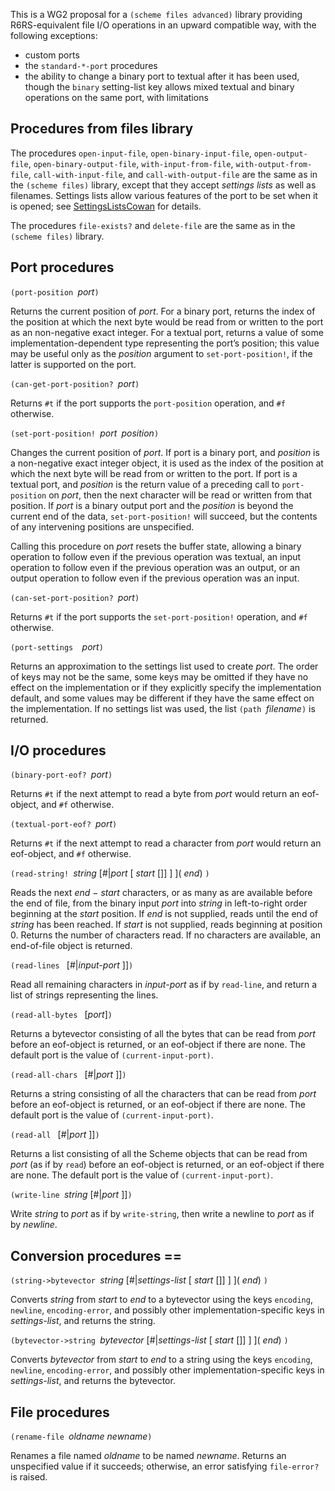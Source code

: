 This is a WG2 proposal for a `(scheme files advanced)` library providing R6RS-equivalent file I/O operations in an upward compatible way, with the following exceptions:

* custom ports
* the `standard-*-port` procedures
* the ability to change a binary port to textual after it has been used, though the `binary` setting-list key allows mixed textual and binary operations on the same port, with limitations


## Procedures from files library

The procedures `open-input-file`, `open-binary-input-file`, `open-output-file`, `open-binary-output-file`, `with-input-from-file`, `with-output-from-file`, `call-with-input-file`, and `call-with-output-file` are the same as in the `(scheme files)` library, except that they accept *settings lists* as well as filenames.  Settings lists allow various features of the port to be set when it is opened; see [SettingsListsCowan](SettingsListsCowan.md) for details.

The procedures `file-exists?` and `delete-file` are the same as in the `(scheme files)` library.

## Port procedures

`(port-position `*port*`)`

Returns the current position of *port*.  For a binary port, returns the index of the position at which the next byte would be read from or written to the port as an non-negative exact integer. For a textual port, returns a value of some implementation-dependent type representing the port’s position; this value may be useful only as the *position* argument to `set-port-position!`, if the latter is supported on the port.

`(can-get-port-position? `*port*`)`

Returns `#t` if the port supports the `port-position` operation, and `#f` otherwise.

`(set-port-position! `*port*` `*position*`)`

Changes the current position of *port*.  If port is a binary port, and *position* is a non-negative exact integer object, it is used as the index of the position at which the next byte will be read from or written to the port. If port is a textual port, and *position* is the return value of a preceding call to `port-position` on *port*, then the next character will be read or written from that position.  If *port* is a binary output port and the *position* is beyond the current end of the data, `set-port-position!` will succeed, but the contents of any intervening positions are unspecified.

Calling this procedure on *port* resets the buffer state, allowing a binary operation to follow even if the previous operation was textual, an input operation to follow even if the previous operation was an output, or an output operation to follow even if the previous operation was an input.

`(can-set-port-position? `*port*`)`

Returns `#t` if the port supports the `set-port-position!` operation, and `#f` otherwise.

`(port-settings  `*port*`)`

Returns an approximation to the settings list used to create *port*.  The order of keys may not be the same, some keys may be omitted if they have no effect on the implementation or if they explicitly specify the implementation default, and some values may be different if they have the same effect on the implementation.  If no settings list was used, the list `(path `*filename*`)` is returned.

## I/O procedures

`(binary-port-eof? `*port*`)`

Returns `#t` if the next attempt to read a byte from *port* would return an eof-object, and `#f` otherwise.

`(textual-port-eof? `*port*`)`

Returns `#t` if the next attempt to read a character from *port* would return an eof-object, and `#f` otherwise.

`(read-string! `*string* [#|*port* [ *start* []] ] ]( *end*) `)`

Reads the next *end* − *start* characters, or as many as are available before the end of file, from the binary input *port* into *string* in left-to-right order beginning at the *start* position. If *end* is not supplied, reads until the end of *string* has been reached. If *start* is not supplied, reads beginning at position 0. Returns the number of characters read.
If no characters are available, an end-of-file object is returned.

`(read-lines ` [#|*input-port* ]]`)`

Read all remaining characters in *input-port* as if by `read-line`, and return a list of strings representing the lines.

`(read-all-bytes ` [*port*]`)`

Returns a bytevector consisting of all the bytes that can be read from *port* before an eof-object is returned, or an eof-object if there are none.  The default port is the value of `(current-input-port)`.

`(read-all-chars ` [#|*port* ]]`)`

Returns a string consisting of all the characters that can be read from *port* before an eof-object is returned, or an eof-object if there are none.  The default port is the value of `(current-input-port)`.

`(read-all ` [#|*port* ]]`)`

Returns a list consisting of all the Scheme objects that can be read from *port* (as if by `read`) before an eof-object is returned, or an eof-object if there are none.  The default port is the value of `(current-input-port)`.

`(write-line `*string* [#|*port* ]]`)`

Write *string* to *port* as if by `write-string`, then write a newline to *port* as if by *newline*.

## Conversion procedures ==

`(string->bytevector `*string* [#|*settings-list* [ *start* []] ] ]( *end*) `)`

Converts *string* from *start* to *end* to a bytevector using the keys `encoding`, `newline`, `encoding-error`, and possibly other implementation-specific keys in *settings-list*, and returns the string.

`(bytevector->string `*bytevector* [#|*settings-list* [ *start* []] ] ]( *end*) `)`

Converts *bytevector* from *start* to *end* to a string using the keys `encoding`, `newline`, `encoding-error`, and possibly other implementation-specific keys in *settings-list*, and returns the bytevector.

## File procedures

`(rename-file `*oldname newname*`)`

Renames a file named *oldname* to be named *newname*.  Returns an unspecified value if it succeeds; otherwise, an error satisfying `file-error?` is raised.
